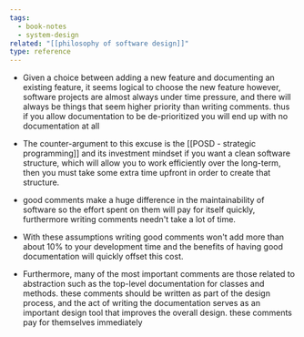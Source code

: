 ```yaml
---
tags:
  - book-notes
  - system-design
related: "[[philosophy of software design]]"
type: reference
---
```

- Given a choice between adding a new feature and documenting an existing feature, it seems logical to choose the new feature however, software projects are almost always under time pressure, and there will always be things that seem higher priority than writing comments. thus if you allow documentation to be de-prioritized you will end up with no documentation at all
- The counter-argument to this excuse is the [[POSD - strategic programming]] and its investment mindset if you want a clean software structure, which will allow you to work efficiently over the long-term, then you must take some extra time upfront in order to create that structure.

- good comments make a huge difference in the maintainability of software so the effort spent on them will pay for itself quickly, furthermore writing comments needn't take a lot of time.
- With these assumptions writing good comments won't add more than about 10% to your development time and the benefits of having good documentation will quickly offset this cost.
- Furthermore, many of the most important comments are those related to abstraction such as the top-level documentation for classes and methods. these comments should be written as part of the design process, and the act of writing the documentation serves as an important design tool that improves the overall design. these comments pay for themselves immediately